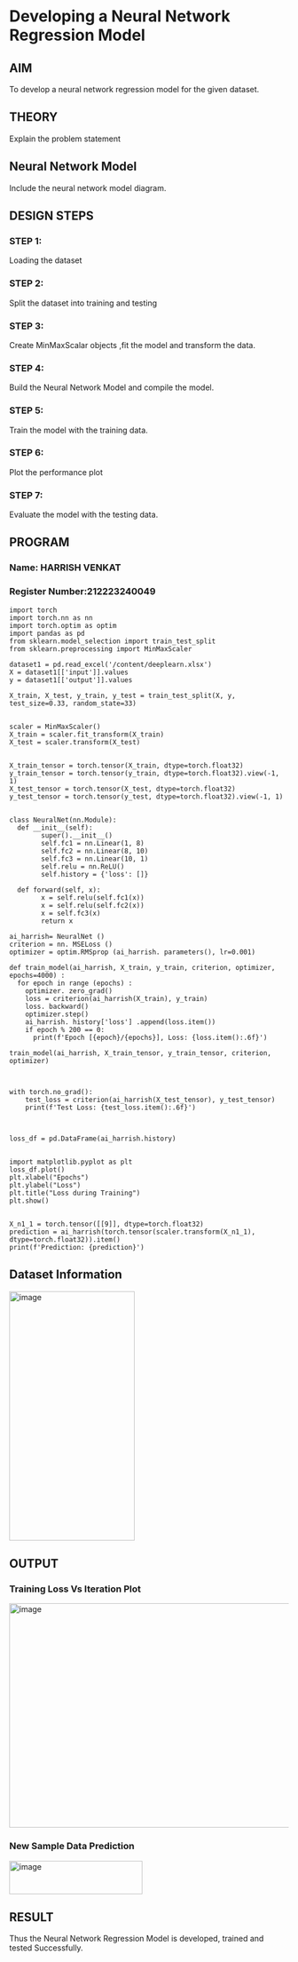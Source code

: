 # Developing a Neural Network Regression Model

## AIM

To develop a neural network regression model for the given dataset.

## THEORY

Explain the problem statement

## Neural Network Model

Include the neural network model diagram.

## DESIGN STEPS

### STEP 1:

Loading the dataset

### STEP 2:

Split the dataset into training and testing

### STEP 3:

Create MinMaxScalar objects ,fit the model and transform the data.

### STEP 4:

Build the Neural Network Model and compile the model.

### STEP 5:

Train the model with the training data.

### STEP 6:

Plot the performance plot

### STEP 7:

Evaluate the model with the testing data.

## PROGRAM
### Name: HARRISH VENKAT
### Register Number:212223240049
```
import torch
import torch.nn as nn
import torch.optim as optim
import pandas as pd
from sklearn.model_selection import train_test_split
from sklearn.preprocessing import MinMaxScaler

dataset1 = pd.read_excel('/content/deeplearn.xlsx')
X = dataset1[['input']].values
y = dataset1[['output']].values

X_train, X_test, y_train, y_test = train_test_split(X, y, test_size=0.33, random_state=33)


scaler = MinMaxScaler()
X_train = scaler.fit_transform(X_train)
X_test = scaler.transform(X_test)


X_train_tensor = torch.tensor(X_train, dtype=torch.float32)
y_train_tensor = torch.tensor(y_train, dtype=torch.float32).view(-1, 1)
X_test_tensor = torch.tensor(X_test, dtype=torch.float32)
y_test_tensor = torch.tensor(y_test, dtype=torch.float32).view(-1, 1)


class NeuralNet(nn.Module):
  def __init__(self):
        super().__init__()
        self.fc1 = nn.Linear(1, 8)
        self.fc2 = nn.Linear(8, 10)
        self.fc3 = nn.Linear(10, 1)
        self.relu = nn.ReLU()
        self.history = {'loss': []}

  def forward(self, x):
        x = self.relu(self.fc1(x))
        x = self.relu(self.fc2(x))
        x = self.fc3(x)
        return x

ai_harrish= NeuralNet ()
criterion = nn. MSELoss ()
optimizer = optim.RMSprop (ai_harrish. parameters(), lr=0.001)

def train_model(ai_harrish, X_train, y_train, criterion, optimizer, epochs=4000) :
  for epoch in range (epochs) :
    optimizer. zero_grad()
    loss = criterion(ai_harrish(X_train), y_train)
    loss. backward()
    optimizer.step()
    ai_harrish. history['loss'] .append(loss.item())
    if epoch % 200 == 0:
      print(f'Epoch [{epoch}/{epochs}], Loss: {loss.item():.6f}')

train_model(ai_harrish, X_train_tensor, y_train_tensor, criterion, optimizer)



with torch.no_grad():
    test_loss = criterion(ai_harrish(X_test_tensor), y_test_tensor)
    print(f'Test Loss: {test_loss.item():.6f}')



loss_df = pd.DataFrame(ai_harrish.history)


import matplotlib.pyplot as plt
loss_df.plot()
plt.xlabel("Epochs")
plt.ylabel("Loss")
plt.title("Loss during Training")
plt.show()


X_n1_1 = torch.tensor([[9]], dtype=torch.float32)
prediction = ai_harrish(torch.tensor(scaler.transform(X_n1_1), dtype=torch.float32)).item()
print(f'Prediction: {prediction}')

```
## Dataset Information
<img width="226" height="449" alt="image" src="https://github.com/user-attachments/assets/36719cee-1734-4225-8e92-0d2f60ba7e33" />


## OUTPUT

### Training Loss Vs Iteration Plot

<img width="596" height="404" alt="image" src="https://github.com/user-attachments/assets/73b6ba64-4ff0-45de-b0a2-8a518019f019" />

### New Sample Data Prediction

<img width="240" height="60" alt="image" src="https://github.com/user-attachments/assets/fe4e1ff4-ec2d-475e-8a23-ea0ce866d636" />

## RESULT

Thus the Neural Network Regression Model is developed, trained and tested Successfully.
